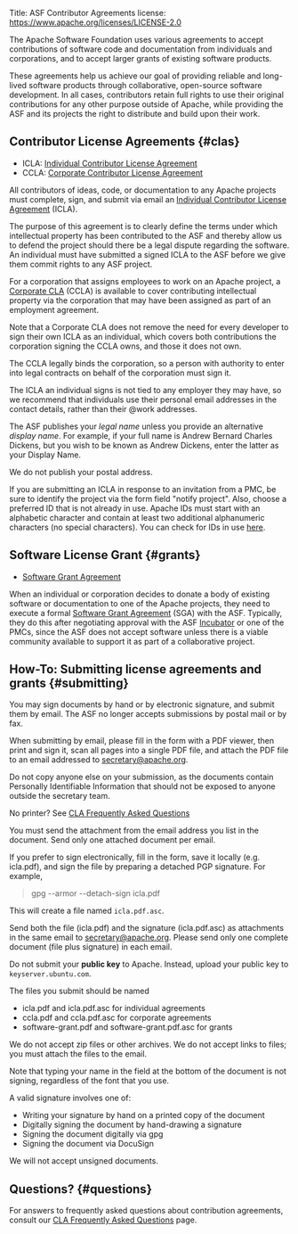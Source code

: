 Title: ASF Contributor Agreements
license: https://www.apache.org/licenses/LICENSE-2.0



The Apache Software Foundation uses various agreements to 
accept contributions of software code and documentation from individuals and corporations, and to accept
larger grants of existing software products.

These agreements help us achieve our goal of providing reliable and
long-lived software products through collaborative, open-source software
development. In all cases, contributors retain full rights to use their
original contributions for any other purpose outside of Apache, while
providing the ASF and its projects the right to distribute and build upon
their work.

## Contributor License Agreements  {#clas}

* ICLA: [Individual Contributor License Agreement](icla.pdf)
* CCLA: [Corporate Contributor License Agreement](cla-corporate.pdf)

All contributors of ideas, code, or documentation to
any Apache projects must complete, sign, and submit via
email an [Individual Contributor License Agreement](icla.pdf) (ICLA). 

The purpose of this agreement is to clearly define the
terms under which intellectual property has been contributed to the ASF and
thereby allow us to defend the project should there be a legal dispute
regarding the software. An individual must have submitted a signed ICLA to the ASF before we give them commit rights to any ASF project.

For a corporation that assigns employees to work on an Apache project,
a [Corporate CLA](cla-corporate.pdf) (CCLA) is available to cover contributing
intellectual property via the corporation that may have been assigned as
part of an employment agreement.

Note that a Corporate CLA does not remove
the need for every developer to sign their own ICLA as an individual, which
covers both contributions the corporation signing the CCLA owns, and those it does not own.

The CCLA legally binds the corporation, so a person with
authority to enter into legal contracts on behalf of the corporation must sign it.

The ICLA an individual signs is not tied to any employer they may have, so we recommend that individuals use their personal email addresses in the contact details, rather than their @work addresses.

The ASF publishes your _legal name_ unless you provide an alternative _display name_.
For example, if your full name is Andrew Bernard Charles Dickens, but you wish
to be known as Andrew Dickens, enter the latter as your Display Name.

We do not publish your postal address.

If you are submitting an ICLA in response to an invitation from a PMC, be sure to
identify the project via the form field "notify project". Also, choose a preferred ID that
is not already in use. Apache IDs must start with an alphabetic character and contain
at least two additional alphanumeric characters (no special characters).
You can check for IDs in use [here](http://people.apache.org/committer-index.html).

## Software License Grant  {#grants}

* [Software Grant Agreement](software-grant-template.pdf)

When an individual or corporation decides to donate a body of existing
software or documentation to one of the Apache projects, they need to
execute a formal [Software Grant Agreement](software-grant-template.pdf) (SGA) with
the ASF. Typically, they do this after negotiating approval with the ASF
[Incubator](http://incubator.apache.org/) or one of the PMCs, since the ASF
does not accept software unless there is a viable community available to
support it as part of a collaborative project.

## How-To: Submitting license agreements and grants  {#submitting}

You may sign documents by hand or by electronic signature, and submit them by email. The ASF no longer accepts submissions by postal mail or by fax.

When submitting by email, please fill in the form with a PDF viewer, then
print and sign it, scan all pages into a single PDF file, 
and attach the PDF file to an email addressed to secretary@apache.org. 

Do not copy anyone else on your submission, as the documents contain 
Personally Identifiable Information that should not be exposed to anyone
outside the secretary team.

No printer? See [CLA Frequently Asked Questions](cla-faq.html#printer)

You must send the attachment from the email address you list in the document.
Send only one attached document per email.

If you prefer to sign electronically, fill in the form, save it locally (e.g. icla.pdf), and sign the
file by preparing a detached PGP signature. For example,

>gpg --armor --detach-sign icla.pdf

This will create a file named `icla.pdf.asc`. 

Send both the file (icla.pdf) and the signature (icla.pdf.asc) as attachments in the same email to secretary@apache.org.  Please send only one complete document (file plus signature) in each email. 

Do not submit your **public key** to Apache. Instead, upload your public key to `keyserver.ubuntu.com`.

The files you submit should be named

  - icla.pdf and icla.pdf.asc for individual agreements
  - ccla.pdf and ccla.pdf.asc  for corporate agreements
  - software-grant.pdf and software-grant.pdf.asc for grants

We do not accept zip files or other archives.
We do not accept links to files; you must attach the files to the email.

Note that typing your name in the field at the bottom of the document is not signing,
regardless of the font that you use.

A valid signature involves one of:

  - Writing your signature by hand on a printed copy of the document
  - Digitally signing the document by hand-drawing a signature
  - Signing the document digitally via gpg
  - Signing the document via DocuSign
 
 We will not accept unsigned documents.

## Questions?  {#questions}

For answers to frequently asked questions about contribution agreements, consult our 
[CLA Frequently Asked Questions](cla-faq.html) page.
